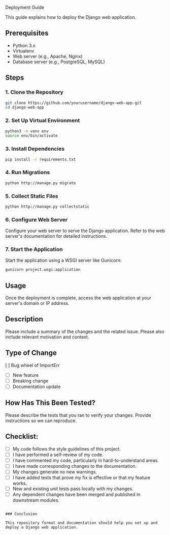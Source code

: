 Deployment Guide

This guide explains how to deploy the Django web application.

## Prerequisites

- Python 3.x
- Virtualenv
- Web server (e.g., Apache, Nginx)
- Database server (e.g., PostgreSQL, MySQL)

## Steps

### 1. Clone the Repository

```sh
git clone https://github.com/yourusername/django-web-app.git
cd django-web-app
```

### 2. Set Up Virtual Environment

```sh
python3 -m venv env
source env/bin/activate
```

### 3. Install Dependencies

```sh
pip install -r requirements.txt
```

### 4. Run Migrations

```sh
python http://manage.py migrate
```

### 5. Collect Static Files

```sh
python http://manage.py collectstatic
```

### 6. Configure Web Server

Configure your web server to serve the Django application. Refer to the web server's documentation for detailed instructions.

### 7. Start the Application

Start the application using a WSGI server like Gunicorn:

```sh
gunicorn project.wsgi:application
```

## Usage

Once the deployment is complete, access the web application at your server's domain or IP address.

## Description

Please include a summary of the changes and the related issue. Please also include relevant motivation and context.

## Type of Change

 [ ] Bug wheel of ImportErr
- [ ] New feature
- [ ] Breaking change
- [ ] Documentation update

## How Has This Been Tested?

Please describe the tests that you ran to verify your changes. Provide instructions so we can reproduce.

## Checklist:

- [ ] My code follows the style guidelines of this project.
- [ ] I have performed a self-review of my code.
- [ ] I have commented my code, particularly in hard-to-understand areas.
- [ ] I have made corresponding changes to the documentation.
- [ ] My changes generate no new warnings.
- [ ] I have added tests that prove my fix is effective or that my feature works.
- [ ] New and existing unit tests pass locally with my changes.
- [ ] Any dependent changes have been merged and published in downstream modules.
```

### Conclusion

This repository format and documentation should help you set up and deploy a Django web application. 